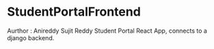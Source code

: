 # StudentPortalFrontend
Aurthor : Anireddy Sujit Reddy
Student Portal React App, connects to a django backend.
